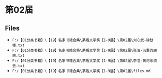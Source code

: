 # 第02届

## Files

- `F:/【01分类书籍】\【19】名家书籍合集\茅盾文学奖【1-9届】\第02届\刘心武-钟鼓楼.txt`
- `F:/【01分类书籍】\【19】名家书籍合集\茅盾文学奖【1-9届】\第02届\张洁-沉重的翅膀.txt`
- `F:/【01分类书籍】\【19】名家书籍合集\茅盾文学奖【1-9届】\第02届\李准-黄河东流去.txt`
- `F:/【01分类书籍】\【19】名家书籍合集\茅盾文学奖【1-9届】\第02届\files.md`
